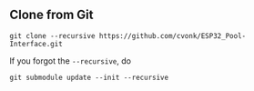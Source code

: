 ## Clone from Git

```
git clone --recursive https://github.com/cvonk/ESP32_Pool-Interface.git
```

If you forgot the `--recursive`, do
```
git submodule update --init --recursive
```